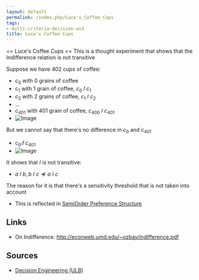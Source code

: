 ```yaml
---
layout: default
permalink: /index.php/Luce's_Coffee_Cups
tags:
- multi-criteria-decision-aid
title: Luce's Coffee Cups
---
```

== Luce's Coffee Cups == 
This is a thought experiment that shows that the Indifference relation is not transitive

Suppose we have 402 cups of coffee:
- $c_0$ with 0 grains of coffee
- $c_1$ with 1 grain of coffee, $c_0 \ I \ c_1$
- $c_2$ with 2 grains of coffee, $c_1 \ I \ c_2$
- ...
- $c_{401}$ with 401 grain of coffee, $c_{400} \ I \ c_{401}$
- <img src="https://raw.github.com/alexeygrigorev/wiki-figures/master/ulb/de/mcda/luce-1.png" alt="Image">

But we cannot say that there's no difference in $c_0$ and $c_{401}$
- $c_0 \ \not I \ c_{401}$
- <img src="https://raw.github.com/alexeygrigorev/wiki-figures/master/ulb/de/mcda/luce-2.png" alt="Image">


It shows that $I$ is not transitive:
- $a \ I \ b, b \ I \ c \not \Rightarrow a \ I \ c$


The reason for it is that there's a sensitivity threshold that is not taken into account
- This is reflected in [SemiOrder Preference Structure](SemiOrder_Preference_Structure)


## Links
- On Indifference: http://econweb.umd.edu/~ozbay/indifference.pdf

## Sources
- [Decision Engineering (ULB)](Decision_Engineering_(ULB))
